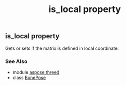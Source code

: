 ﻿---
title: is_local property
second_title: Aspose.3D for Python via .NET API References
description: 
type: docs
weight: 30
url: /python-net/aspose.threed/bonepose/is_local/
is_root: false
---

## is_local property


Gets or sets if the matrix is defined in local coordinate.

### See Also
* module [aspose.threed](../../)
* class [BonePose](/3d/python-net/aspose.threed/bonepose)
